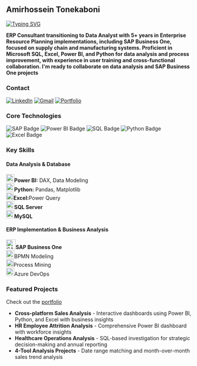 ## Amirhossein Tonekaboni

[![Typing SVG](https://readme-typing-svg.herokuapp.com?font=montserrat&color=3384B4&lines=SAP+Business+One+Consultant;ERP+Data+Analyst;Business+Intelligence+Specialist)](https://git.io/typing-svg)

**ERP Consultant transitioning to Data Analyst with 5+ years in Enterprise Resource Planning implementations, including SAP Business One, focused on supply chain and manufacturing systems. Proficient in Microsoft SQL, Excel, Power BI, and Python for data analysis and process improvement, with experience in user training and cross-functional collaboration. I'm ready to collaborate on data analysis and SAP Business One projects**
<br>
### Contact

[![LinkedIn](https://img.shields.io/badge/linkedin-%230077B5.svg?style=for-the-badge&logo=linkedin&logoColor=white)](https://linkedin.com/in/tonekaboni)
[![Gmail](https://img.shields.io/badge/Gmail-D14836?style=for-the-badge&logo=gmail&logoColor=white)](mailto:atonekaboni@gmail.com)
[![Portfolio](https://img.shields.io/badge/Portfolio-%23000000.svg?style=for-the-badge&logo=google-chrome&logoColor=#FF7139)](https://atonekaboni.github.io)

### Core Technologies
![SAP Badge](https://img.shields.io/badge/SAP-0FAAFF?style=for-the-badge&logo=sap&logoColor=white)
![Power BI Badge](https://img.shields.io/badge/-Power%20BI-F2C811?style=for-the-badge&labelColor=black&logo=powerbi)
![SQL Badge](https://img.shields.io/badge/-SQL-4479A1?style=for-the-badge&labelColor=black&logo=mysql&logoColor=white)
![Python Badge](https://img.shields.io/badge/-Python-3776AB?style=for-the-badge&labelColor=black&logo=python)
![Excel Badge](https://img.shields.io/badge/-Excel-217346?style=for-the-badge&labelColor=black&logo=Microsoft%20Excel)

### Key Skills
#### Data Analysis & Database
  <img src="https://upload.wikimedia.org/wikipedia/commons/c/cf/New_Power_BI_Logo.svg" alt="Power BI" style="width: 22px;"><b>Power BI:</b> DAX, Data Modeling
  <br><img src="https://cdn.jsdelivr.net/gh/devicons/devicon/icons/python/python-original.svg" alt="Python" style="width: 22px;"><b>Python:</b> Pandas, Matplotlib
  <br><img src="https://upload.wikimedia.org/wikipedia/commons/3/34/Microsoft_Office_Excel_%282019%E2%80%93present%29.svg" alt="Excel" style="width: 20px;"><b>Excel:</b>Power Query
  <br><img src="https://cdn.jsdelivr.net/gh/devicons/devicon/icons/microsoftsqlserver/microsoftsqlserver-plain.svg" alt="SQL Server" style="width: 22px;"><b>SQL Server</b>
  <br><img src="https://cdn.jsdelivr.net/gh/devicons/devicon/icons/mysql/mysql-original.svg" alt="MySQL" style="width: 22px;"><b>MySQL</b>

#### ERP Implementation & Business Analysis
  <img src="https://www.sap.com/etc/designs/sap/public/images/favicon.ico" alt="SAP" style="width: 26px;"><b>SAP Business One</b>
  <br><img src="https://forums.visual-paradigm.com/uploads/default/original/2X/6/6d10753eda994cb828d6d182304d2c9929ae85c1.png" alt="Visual Paradigm" style="width: 22px;">BPMN Modeling
  <br><img src="https://upload.wikimedia.org/wikipedia/commons/f/f5/Noun_Project_process_icon_2519390.svg" alt="Celonis" style="width: 20px;">Process Mining
  <br><img src="https://code.benco.io/icon-collection/azure-icons/Azure-DevOps.svg" alt="Azure" style="width: 22px;">Azure DevOps

### Featured Projects
Check out the [portfolio](https://atonekaboni.github.io)

- **Cross-platform Sales Analysis** - Interactive dashboards using Power BI, Python, and Excel with business insights  
- **HR Employee Attrition Analysis** - Comprehensive Power BI dashboard with workforce insights  
- **Healthcare Operations Analysis** - SQL-based investigation for strategic decision-making and annual reporting  
- **4-Tool Analysis Projects** - Date range matching and month-over-month sales trend analysis  
